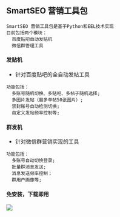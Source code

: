 ## SmartSEO 营销工具包
```
SmartSEO 营销工具包是基于Python和EEL技术实现
目前包括两个模块：
  百度贴吧自动发贴机
  微信群管理工具
```
#### 发贴机
* 针对百度贴吧的全自动发帖工具
```
功能包括：
  多账号随机切换、多贴吧、多帖子随机选择;
  多图片发帖（最多单帖50张图片）;
  禁封账号自动检测切换;
  自定义发帖频率控制等;
```
#### 群发机
* 针对微信群营销实现的工具
```
功能包括：
  多账号自动切换登录;
  批量群消息发送;
  消息发送频率控制；
  群用户画像等;
```

#### 免安装，下载即用
![](http://photogz.photo.store.qq.com/psc?/V13OYKPk47gl5l/u88agf.Ae1TGJZuaUYX5TZrKulAInQQKlepO7iOpKyZGAWQPEQDQynb9XJZxBgPrRlUvnD1yV3GCFYkKRpZNCagWvtTq1v8Krn0Jh8HL2vU!/b&bo=ZwP1AQAAAAARF7A!&rf=viewer_4&t=5)


